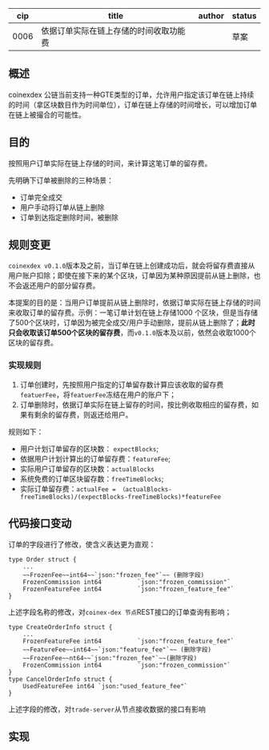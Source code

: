 cip | title | author | status
-----|-----|-----|----
0006|依据订单实际在链上存储的时间收取功能费| | 草案

## 概述

coinexdex 公链当前支持一种GTE类型的订单，允许用户指定该订单在链上持续的时间（拿区块数目作为时间单位），订单在链上存储的时间增长，可以增加订单在链上被撮合的可能性。

## 目的

按照用户订单实际在链上存储的时间，来计算这笔订单的留存费。

先明确下订单被删除的三种场景：

*   订单完全成交
*   用户手动将订单从链上删除
*   订单到达指定删除时间，被删除

## 规则变更

`coinexdex v0.1.0`版本及之前，当订单在链上创建成功后，就会将留存费直接从用户账户扣除；即使在接下来的某个区块，订单因为某种原因提前从链上删除，也不会返还用户的部分留存费。

本提案的目的是：当用户订单提前从链上删除时，依据订单实际在链上存储的时间来收取订单的留存费。示例：一笔订单计划在链上存储1000 个区块，但是当存储了500个区块时，订单因为被完全成交/用户手动删除，提前从链上删除了；**此时只会收取该订单500个区块的留存费**，而`v0.1.0`版本及以前，依然会收取1000个区块的留存费。

### 实现规则

1. 订单创建时，先按照用户指定的订单留存数计算应该收取的留存费`featuerFee`，将`featuerFee`冻结在用户的账户下；
2. 订单删除时，依据订单实际在链上留存的时间，按比例收取相应的留存费，如果有剩余的留存费，则返还给用户。

规则如下： 

*   用户计划订单留存的区块数： `expectBlocks`;
*   依据用户计划计算出的订单留存费：`featureFee`;
*   实际用户订单留存的区块数：`actualBlocks`
*   系统免费的订单区块留存数：`freeTimeBlocks`;
*   实际订单留存费：`actualFee = （actualBlocks-freeTimeBlocks)/(expectBlocks-freeTimeBlocks)*featureFee`

## 代码接口变动

订单的字段进行了修改，使含义表达更为直观：
```
type Order struct {
    ...
    ~~FrozenFee~~int64~~`json:"frozen_fee"`~~ (删除字段)
    FrozenCommission int64          `json:"frozen_commission"`
    FrozenFeatureFee int64          `json:"frozen_feature_fee"`
}
```

上述字段名称的修改，对`coinex-dex 节点`REST接口的订单查询有影响；


```
type CreateOrderInfo struct {
    ...
    FrozenFeatureFee int64          `json:"frozen_feature_fee"`
    ~~FeatureFee~~int64~~`json:"feature_fee"`~~ (删除字段)
    ~~FrozenFee~~nt64~~`json:"frozen_fee"`~~(删除字段)
    FrozenCommission int64          `json:"frozen_commission"`
}
type CancelOrderInfo struct {	
    UsedFeatureFee int64 `json:"used_feature_fee"`
}
```

上述字段的修改，对`trade-server`从节点接收数据的接口有影响

## 实现

